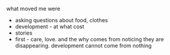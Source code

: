 

what moved me were

- asking questions about food, clothes
- development - at what cost
- stories 
- first - care, love. and the why comes from noticing they are disappearing. development cannot come from nothing